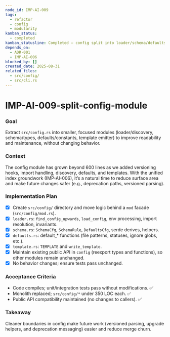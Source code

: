 ```yaml
---
node_id: IMP-AI-009
tags:
  - refactor
  - config
  - modularity
kanban_status:
  - completed
kanban_statusline: Completed — config split into loader/schema/defaults/template with stable facade.
depends_on:
  - ADR-001
  - IMP-AI-006
blocked_by: []
created_date: 2025-08-31
related_files:
  - src/config/
  - src/cli.rs
---
```


# IMP-AI-009-split-config-module

### **Goal**
Extract `src/config.rs` into smaller, focused modules (loader/discovery, schema/types, defaults/constants, template emitter) to improve readability and maintenance, without changing behavior.

### **Context**
The config module has grown beyond 600 lines as we added versioning hooks, import handling, discovery, defaults, and templates. With the unified index groundwork (IMP-AI-006), it’s a natural time to reduce surface area and make future changes safer (e.g., deprecation paths, versioned parsing).

### **Implementation Plan**
- [x] Create `src/config/` directory and move logic behind a `mod` facade (`src/config/mod.rs`).
- [x] `loader.rs`: `find_config_upwards`, `load_config`, env processing, import resolution, invariants.
- [x] `schema.rs`: `SchemaCfg`, `SchemaRule`, `DefaultsCfg`, serde derives, helpers.
- [x] `defaults.rs`: default_* functions (file patterns, statuses, ignore globs, etc.).
- [x] `template.rs`: `TEMPLATE` and `write_template`.
- [x] Maintain existing public API in `config` (reexport types and functions), so other modules remain unchanged.
- [x] No behavior changes; ensure tests pass unchanged.

### **Acceptance Criteria**
- Code compiles; unit/integration tests pass without modifications. ✅
- Monolith replaced; `src/config/*` under 350 LOC each. ✅
- Public API compatibility maintained (no changes to callers). ✅

### **Takeaway**
Cleaner boundaries in config make future work (versioned parsing, upgrade helpers, and deprecation messaging) easier and reduce merge churn.
